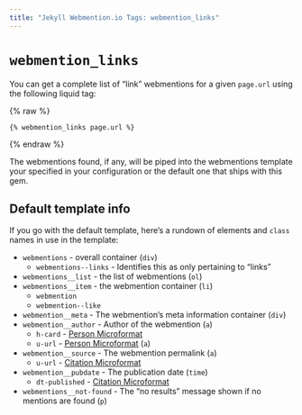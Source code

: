 ```yaml
---
title: "Jekyll Webmention.io Tags: webmention_links"
---
```


# `webmention_links`

You can get a complete list of “link” webmentions for a given `page.url` using the following liquid tag:

{% raw %}
```liquid
{% webmention_links page.url %}
```
{% endraw %}

The webmentions found, if any, will be piped into the webmentions template your specified in your configuration or the default one that ships with this gem.

## Default template info

If you go with the default template, here’s a rundown of elements and `class` names in use in the template:

* `webmentions` - overall container (`div`)
  * `webmentions--links` - Identifies this as only pertaining to “links”
* `webmentions__list` - the list of webmentions (`ol`)
* `webmentions__item` - the webmention container (`li`)
  * `webmention`
  * `webmention--like`
* `webmention__meta` - The webmention’s meta information container (`div`)
* `webmention__author` - Author of the webmention (`a`)
  * `h-card` - [Person Microformat](http://microformats.org/wiki/h-card)
  * `u-url` - [Person Microformat](http://microformats.org/wiki/h-card) (`a`)
* `webmention__source` - The webmention permalink (`a`)
  * `u-url` - [Citation Microformat](http://microformats.org/wiki/h-cite)
* `webmention__pubdate` - The publication date (`time`)
  * `dt-published` - [Citation Microformat](http://microformats.org/wiki/h-cite)
* `webmentions__not-found` - The “no results” message shown if no mentions are found (`p`)